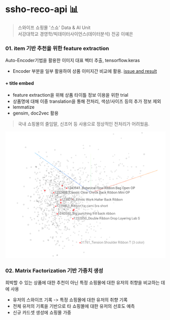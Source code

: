 # ssho-reco-api  :bar_chart:
>스와이프 쇼핑몰 '스쇼' Data & AI Unit\
서강대학교 경영학/빅데이터사이언스(데이터분석) 전공 이예은

### 01. item 기반 추천을 위한 feature extraction
Auto-Encoder기법을 활용한 이미지 대표 벡터 추출, tensorflow.keras
- Encoder 부분을 일부 활용하여 상품 이미지간 비교에 활용.
[issue and result](https://github.com/ssho-lab/ssho-issue-board/issues/40#issuecomment-759288144)
#### + title embed
- feature extraction을 위해 상품 타이틀 정보 이용을 위한 trial
- 상품명에 대해 이중 translation을 통해 전처리, 색상/사이즈 등의 추가 정보 제외
- lemmatize
- gensim, doc2vec 활용
> 국내 쇼핑몰의 줄임말, 신조어 등 사용으로 정상적인 전처리가 어려웠음.

![](assets/title_embedding_sample.png) 

### 02. Matrix Factorization 기반 가중치 생성
희박할 수 있는 상품에 대한 추천이 아닌 특정 쇼핑몰에 대한 유저의 취향을 비교하는 데에 사용
- 유저의 스와이프 기록 -> 특정 쇼핑몰에 대한 유저의 취향 기록
- 전체 유저의 기록을 기반으로 타 쇼핑몰에 대한 유저의 선호도 예측
- 신규 카드셋 생성에 쇼핑몰 가중
